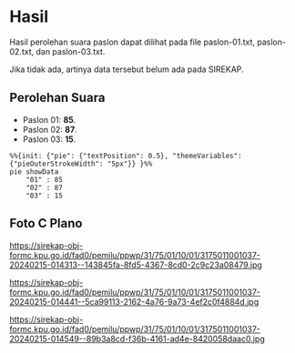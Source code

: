 # Hasil

Hasil perolehan suara paslon dapat dilihat pada file paslon-01.txt, paslon-02.txt, dan paslon-03.txt.

Jika tidak ada, artinya data tersebut belum ada pada SIREKAP.

## Perolehan Suara

 * Paslon 01: **85**.
 * Paslon 02: **87**.
 * Paslon 03: **15**.

```mermaid
%%{init: {"pie": {"textPosition": 0.5}, "themeVariables": {"pieOuterStrokeWidth": "5px"}} }%%
pie showData
    "01" : 85
    "02" : 87
    "03" : 15
```
## Foto C Plano

https://sirekap-obj-formc.kpu.go.id/fad0/pemilu/ppwp/31/75/01/10/01/3175011001037-20240215-014313--143845fa-8fd5-4367-8cd0-2c9c23a08479.jpg

https://sirekap-obj-formc.kpu.go.id/fad0/pemilu/ppwp/31/75/01/10/01/3175011001037-20240215-014441--5ca99113-2162-4a76-9a73-4ef2c0f4884d.jpg

https://sirekap-obj-formc.kpu.go.id/fad0/pemilu/ppwp/31/75/01/10/01/3175011001037-20240215-014549--89b3a8cd-f36b-4161-ad4e-8420058daac0.jpg
